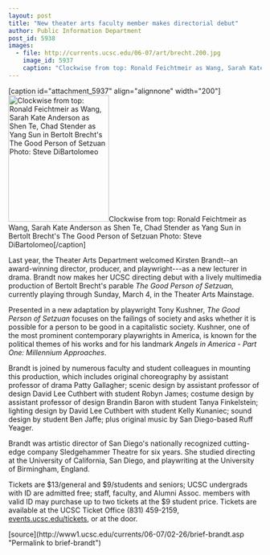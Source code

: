 ```yaml
---
layout: post
title: "New theater arts faculty member makes directorial debut"
author: Public Information Department
post_id: 5938
images:
  - file: http://currents.ucsc.edu/06-07/art/brecht.200.jpg
    image_id: 5937
    caption: "Clockwise from top: Ronald Feichtmeir as Wang, Sarah Kate Anderson as Shen Te, Chad Stender as Yang Sun in Bertolt Brecht's The Good Person of Setzuan Photo: Steve DiBartolomeo"
---
```


[caption id="attachment_5937" align="alignnone" width="200"]<a href="http://localhost/mysite/wp-content/uploads/2007/02/brecht.200.jpg"><img class="size-full wp-image-5937" src="http://localhost/mysite/wp-content/uploads/2007/02/brecht.200.jpg" alt="Clockwise from top: Ronald Feichtmeir as Wang, Sarah Kate Anderson as Shen Te, Chad Stender as Yang Sun in Bertolt Brecht's The Good Person of Setzuan Photo: Steve DiBartolomeo" width="200" height="252" /></a>Clockwise from top: Ronald Feichtmeir as Wang, Sarah Kate Anderson as Shen Te, Chad Stender as Yang Sun in Bertolt Brecht's The Good Person of Setzuan Photo: Steve DiBartolomeo[/caption]
<a name="content" id="content"></a>
<p>
  Last year, the Theater Arts Department welcomed Kirsten Brandt--an award-winning director, producer, and playwright---as a new lecturer in drama. Brandt now makes her UCSC directing debut with a lively multimedia production of Bertolt Brecht's parable <i>The Good Person of Setzuan,</i> currently playing through Sunday, March 4, in the Theater Arts Mainstage.
</p>
<p>
  Presented in a new adaptation by playwright Tony Kushner, <i>The Good Person of Setzuan</i> focuses on the failings of society and asks whether it is possible for a person to be good in a capitalistic society. Kushner, one of the most prominent contemporary playwrights in America, is known for the political themes of his works and for his landmark <i>Angels in America - Part One: Millennium Approaches</i>.
</p>
<p>
  Brandt is joined by numerous faculty and student colleagues in mounting this production, which includes original choreography by assistant professor of drama Patty Gallagher; scenic design by assistant professor of design David Lee Cuthbert with student Robyn James; costume design by assistant professor of design Brandin Baron with student Tanya Finkelstein; lighting design by David Lee Cuthbert with student Kelly Kunaniec; sound design by student Ben Jaffe; plus original music by San Diego-based Ruff Yeager.
</p>
<p>
  Brandt was artistic director of San Diego's nationally recognized cutting-edge company Sledgehammer Theatre for six years. She studied directing at the University of California, San Diego, and playwriting at the University of Birmingham, England.
</p>
<p>
  Tickets are $13/general and $9/students and seniors; UCSC undergrads with ID are admitted free; staff, faculty, and Alumni Assoc. members with valid ID may purchase up to two tickets at the $9 student price. Tickets are available at the UCSC Ticket Office (831) 459-2159, <a href="http://events.ucsc.edu/tickets">events.ucsc.edu/tickets</a>, or at the door.
</p>
[source](http://www1.ucsc.edu/currents/06-07/02-26/brief-brandt.asp "Permalink to brief-brandt")

